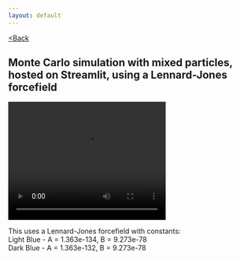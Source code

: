 ```yaml
---
layout: default
---
```


[<Back](./index.html)

## Monte Carlo simulation with mixed particles, hosted on Streamlit, using a Lennard-Jones forcefield

<video src="./assets/vids/mixed_streamlit_mc.mov" width="320" height="240" controls loop autoplay></video>

This uses a Lennard-Jones forcefield with constants: <br>
Light Blue - A = 1.363e-134, B = 9.273e-78 <br>
Dark Blue  - A = 1.363e-132, B = 9.273e-78
